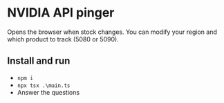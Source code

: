 # NVIDIA API pinger

Opens the browser when stock changes. You can modify your region and which product to track (5080 or 5090).

## Install and run

- `npm i`
- `npx tsx .\main.ts`
- Answer the questions
